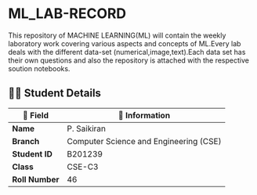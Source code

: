 # ML_LAB-RECORD
This  repository of MACHINE LEARNING(ML) will contain the weekly laboratory work covering various aspects and concepts of ML.Every lab  deals with the different data-set (numerical,image,text).Each data set has their own questions and also the repository is attached with the  respective soution notebooks.   

## 👨‍🎓 Student Details

| 📌 Field         | 📝 Information         |
|------------------|------------------------|
| **Name**         | P. Saikiran            |
| **Branch**       | Computer Science and Engineering (CSE) |
| **Student ID**   | B201239                |
| **Class**        | CSE-C3                 |
| **Roll Number**  | 46                     |
